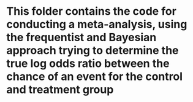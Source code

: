 # This folder contains the code for conducting a meta-analysis, using the frequentist and Bayesian approach trying to determine the true log odds ratio between the chance of an event for the control and treatment group
